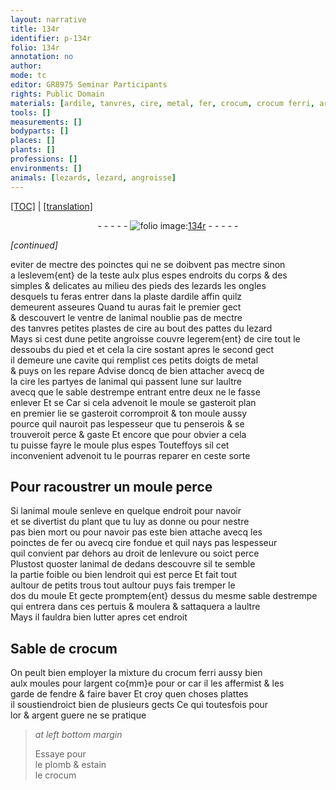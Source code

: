 ```yaml
---
layout: narrative
title: 134r
identifier: p-134r
folio: 134r
annotation: no
author:
mode: tc
editor: GR8975 Seminar Participants
rights: Public Domain
materials: [ardile, tanvres, cire, metal, fer, crocum, crocum ferri, argent, or, plomb, estain]
tools: []
measurements: []
bodyparts: []
places: []
plants: []
professions: []
environments: []
animals: [lezards, lezard, angroisse]
---
```


<p><a href="{{ site.baseurl }}/diplomatic/" target="_blank">[TOC]</a> | <a href="{{ site.baseurl }}/texts/p-134r_tl/">[translation]</a></p><div class="folio" align="center">- - - - - <a href="http://gallica.bnf.fr/ark:/12148/btv1b10500001g/f273.image" target="_blank"><img src="https://cu-mkp.github.io/2017-workshop-edition/assets/photo-icon.png" alt="folio image: " style="display:inline-block; margin-bottom:-3px;"/>134r</a> - - - - - </div>   
 
*[continued]*
  
 eviter de mectre des poinctes qui ne se doibvent pas mectre sinon<br/> a leslevem{ent} de la teste aulx plus espes endroits du corps & des<br/> simples & delicates au milieu des pieds des <span class="al">lezards</span> les ongles<br/> desquels tu feras entrer dans la plaste d<span class="m">ardile</span> affin quilz<br/> demeurent asseures Quand tu auras fait le premier gect<br/> & descouvert le ventre de lanimal noublie pas de mectre<br/> des <span class="m">tanvres</span> petit<span class="del">es</span> plastes de <span class="m">cire</span> au bout des pattes du <span class="al">lezard</span><br/> Mays si cest dune petite <span class="al">angroisse</span> couvre legerem{ent} de <span class="m">cire</span> tout le<br/> dessoubs du pied <span class="del">et</span> et <span class="del">cela</span> la <span class="m">cire</span> sostant apres le second gect<br/> il demeure une cavite qui remplist ces petits doigts de <span class="m">metal</span><br/> & puys on les repare Advise doncq de bien attacher avecq de<br/> la <span class="m">cire</span> les partyes de lanimal qui passent lune sur laultre<br/> avecq que le sable destrempe entrant entre deux ne le fasse<br/> enlever <span class="del">Et se</span> Car si cela advenoit le <span class="del">moule se gasteroit</span> plan<br/> <span class="del">en premier lie</span> se <span class="del">gasteroit</span> corromproit & ton moule aussy<br/> pource quil nauroit pas lespesseur que tu penserois & se<br/> trouveroit perce & gaste Et encore que pour obvier a cela<br/> tu puisse fayre le moule plus espes Touteffoys si<span class="del">l</span> cet<br/> inconvenient advenoit tu le pourras reparer en ceste sorte
 
 
  

## Pour racoustrer un moule perce

 
 Si lanimal moule senleve en quelque endroit <span class="del">pour navoir</span><br/> et se divertist du plant que tu luy as donne ou pour nestre<br/> pas bien mort ou pour navoir pas este bien attache avecq les<br/> poinctes de <span class="m">fer</span> ou avecq <span class="m">cire</span> fondue et quil nays pas lespesseur<br/> quil convient par dehors au droit de lenlevure ou soict perce<br/> Plustost quoster lanimal de dedans descouvre sil te semble<br/> la partie foible ou bien lendroit qui est perce Et fait tout<br/> aultour de petits trous tout aultour puys fais tremper le<br/> dos du moule Et gecte promptem{ent} dessus du <span class="add">mesme</span> sable destrempe<br/> qui entrera dans ces pertuis & moulera & sattaquera a laultre<br/> Mays il fauldra bien lutter apres cet endroit
 
 
  

## Sable de <span class="m">crocum</span>

 
 On peult bien employer la mixture du <span class="m">crocum ferri</span> aussy bien<br/> aulx moules pour l<span class="m">argent</span> co{mm}e pour <span class="m">or</span> car il les affermist & les<br/> garde de fendre & faire baver Et croy quen choses plattes<br/> il soustiendroict <span class="del">bien de</span> plusieurs gects Ce qui toutesfois pour<br/> l<span class="m">or</span> & <span class="m">argent</span> guere ne se pratique
 
> *at left bottom margin*
> 
> 
>   Essaye pour <br/> le <span class="m">plomb</span> & <span class="m">estain</span><br/> le <span class="m">crocum</span>
 
